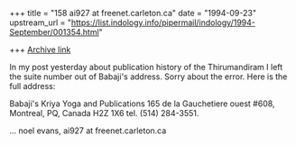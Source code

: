 +++
title = "158 ai927 at freenet.carleton.ca"
date = "1994-09-23"
upstream_url = "https://list.indology.info/pipermail/indology/1994-September/001354.html"

+++
[Archive link](https://list.indology.info/pipermail/indology/1994-September/001354.html)

In my post yesterday about publication history of the
Thirumandiram I left the suite number out of Babaji's
address.  Sorry about the error.  Here is the full
address:

Babaji's Kriya Yoga and Publications
165 de la Gauchetiere ouest #608, Montreal, PQ,
Canada H2Z 1X6  tel. (514) 284-3551.

   ... noel evans, ai927 at freenet.carleton.ca







